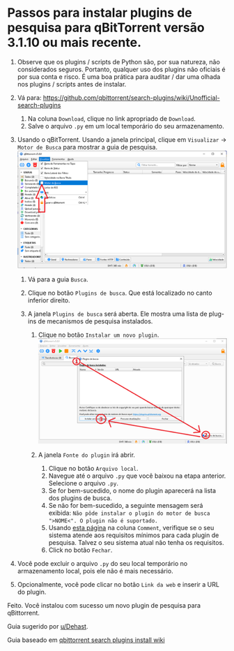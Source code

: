 # Passos para instalar plugins de pesquisa para qBitTorrent versão 3.1.10 ou mais recente.

1. Observe que os plugins / scripts de Python são, por sua natureza, não considerados seguros. Portanto, qualquer uso dos plugins não oficiais é por sua conta e risco. É uma boa prática para auditar / dar uma olhada nos plugins / scripts antes de instalar.

2. Vá para: https://github.com/qbittorrent/search-plugins/wiki/Unofficial-search-plugins

   1. Na coluna `Download`, clique no link apropriado de `Download`.
   2. Salve o arquivo `.py` em um local temporário do seu armazenamento.

3. Usando o qBitTorrent.
   Usando a janela principal, clique em `Visualizar` -> `Motor de Busca` para mostrar a guia de pesquisa.
   ![screenshot](./images/guia-plugins-qbittorrrent-1.png)

   1. Vá para a guia `Busca`.
   2. Clique no botão `Plugins de busca`. Que está localizado no canto inferior direito.
   3. A janela `Plugins de busca` será aberta. Ele mostra uma lista de plug-ins de mecanismos de pesquisa instalados.

      1. Clique no botão `Instalar um novo plugin`.
         ![screenshot](./images/guia-plugins-qbittorrrent-2.png)
      2. A janela `Fonte do plugin` irá abrir.

         1. Clique no botão `Arquivo local`.
         2. Navegue até o arquivo `.py` que você baixou na etapa anterior. Selecione o arquivo `.py`.
         3. Se for bem-sucedido, o nome do plugin aparecerá na lista dos plugins de busca.
         4. Se não for bem-sucedido, a seguinte mensagem será exibida:
            `Não pôde instalar o plugin do motor de busca ">NOME<". O plugin não é suportado.`
         5. Usando [esta página](https://github.com/qbittorrent/search-plugins/wiki/Unofficial-search-plugins) na coluna `Comment`, verifique se o seu sistema atende aos requisitos mínimos para cada plugin de pesquisa. Talvez o seu sistema atual não tenha os requisitos.
         6. Click no botão `Fechar`.

4. Você pode excluir o arquivo `.py` do seu local temporário no armazenamento local, pois ele não é mais necessário.
5. Opcionalmente, você pode clicar no botão `Link da web` e inserir a URL do plugin.

Feito. Você instalou com sucesso um novo plugin de pesquisa para qBittorrent.

Guia sugerido por [u/Dehast](https://www.reddit.com/u/Dehast).

Guia baseado em [qbittorrent search plugins install wiki](https://github.com/qbittorrent/search-plugins/wiki/Install-search-plugins)
